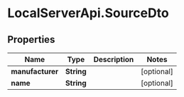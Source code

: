 # LocalServerApi.SourceDto

## Properties
Name | Type | Description | Notes
------------ | ------------- | ------------- | -------------
**manufacturer** | **String** |  | [optional] 
**name** | **String** |  | [optional] 


